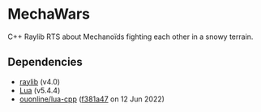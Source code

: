 # MechaWars
C++ Raylib RTS about Mechanoïds fighting each other in a snowy terrain.

## Dependencies
+ [raylib](https://www.raylib.com/) (v4.0)
+ [Lua](https://www.lua.org/) (v5.4.4)
+ [ouonline/lua-cpp](https://github.com/ouonline/lua-cpp) ([f381a47](https://github.com/ouonline/lua-cpp/commit/f381a4702017b61ee9662ae9fa7bceec8b5c7b32) on 12 Jun 2022)
